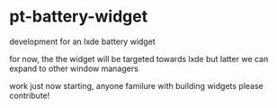 # pt-battery-widget
development for an lxde battery widget

for now, the the widget will be targeted towards lxde but latter we can expand to other window managers

work just now starting,  anyone familure with building widgets please contribute!
